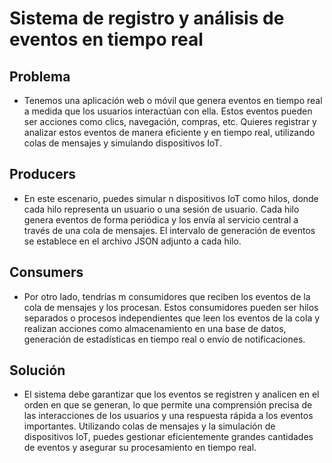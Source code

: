 # Sistema de registro y análisis de eventos en tiempo real
## Problema 
- Tenemos una aplicación web o móvil que genera eventos en tiempo real a medida que los usuarios interactúan con ella. Estos eventos pueden ser acciones como clics, navegación, compras, etc. Quieres registrar y analizar estos eventos de manera eficiente y en tiempo real, utilizando colas de mensajes y simulando dispositivos IoT.

## Producers
- En este escenario, puedes simular n dispositivos IoT como hilos, donde cada hilo representa un usuario o una sesión de usuario. Cada hilo genera eventos de forma periódica y los envía al servicio central a través de una cola de mensajes. El intervalo de generación de eventos se establece en el archivo JSON adjunto a cada hilo.

## Consumers
- Por otro lado, tendrías m consumidores que reciben los eventos de la cola de mensajes y los procesan. Estos consumidores pueden ser hilos separados o procesos independientes que leen los eventos de la cola y realizan acciones como almacenamiento en una base de datos, generación de estadísticas en tiempo real o envío de notificaciones.

## Solución
- El sistema debe garantizar que los eventos se registren y analicen en el orden en que se generan, lo que permite una comprensión precisa de las interacciones de los usuarios y una respuesta rápida a los eventos importantes. Utilizando colas de mensajes y la simulación de dispositivos IoT, puedes gestionar eficientemente grandes cantidades de eventos y asegurar su procesamiento en tiempo real.